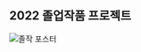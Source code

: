 ## 2022 졸업작품 프로젝트

![졸작 포스터](https://github.com/user-attachments/assets/a6bceb09-fcdc-4a6a-a1b4-a4be0d56e533)

